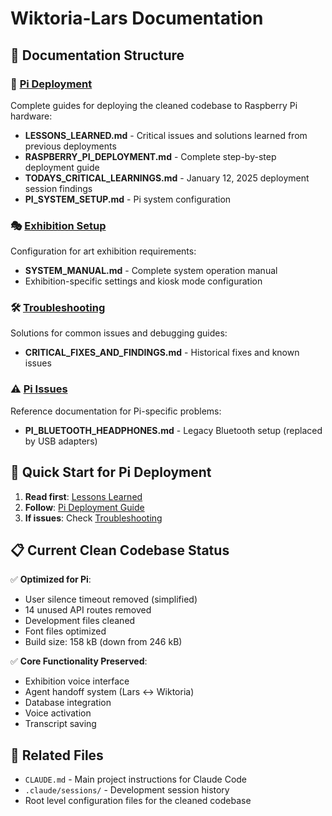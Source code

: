 # Wiktoria-Lars Documentation

## 📁 Documentation Structure

### 🚀 [Pi Deployment](./pi-deployment/)
Complete guides for deploying the cleaned codebase to Raspberry Pi hardware:
- **LESSONS_LEARNED.md** - Critical issues and solutions learned from previous deployments
- **RASPBERRY_PI_DEPLOYMENT.md** - Complete step-by-step deployment guide
- **TODAYS_CRITICAL_LEARNINGS.md** - January 12, 2025 deployment session findings
- **PI_SYSTEM_SETUP.md** - Pi system configuration

### 🎭 [Exhibition Setup](./exhibition-setup/)
Configuration for art exhibition requirements:
- **SYSTEM_MANUAL.md** - Complete system operation manual
- Exhibition-specific settings and kiosk mode configuration

### 🛠️ [Troubleshooting](./troubleshooting/)
Solutions for common issues and debugging guides:
- **CRITICAL_FIXES_AND_FINDINGS.md** - Historical fixes and known issues

### ⚠️ [Pi Issues](./pi-issues/)
Reference documentation for Pi-specific problems:
- **PI_BLUETOOTH_HEADPHONES.md** - Legacy Bluetooth setup (replaced by USB adapters)

## 🎯 Quick Start for Pi Deployment

1. **Read first**: [Lessons Learned](./pi-deployment/LESSONS_LEARNED.md)
2. **Follow**: [Pi Deployment Guide](./pi-deployment/RASPBERRY_PI_DEPLOYMENT.md)
3. **If issues**: Check [Troubleshooting](./troubleshooting/)

## 📋 Current Clean Codebase Status

✅ **Optimized for Pi**:
- User silence timeout removed (simplified)
- 14 unused API routes removed
- Development files cleaned
- Font files optimized
- Build size: 158 kB (down from 246 kB)

✅ **Core Functionality Preserved**:
- Exhibition voice interface
- Agent handoff system (Lars ↔ Wiktoria)
- Database integration
- Voice activation
- Transcript saving

## 🔗 Related Files

- `CLAUDE.md` - Main project instructions for Claude Code
- `.claude/sessions/` - Development session history
- Root level configuration files for the cleaned codebase